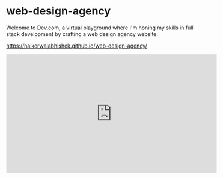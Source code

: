 # web-design-agency
Welcome to Dev.com, a virtual playground where I'm honing my skills in full stack development by crafting a web design agency website.

https://haikerwalabhishek.github.io/web-design-agency/

<iframe width="560" height="315" src="https://github.com/haikerwalabhishek/web-design-agency/blob/main/agency.mp4" frameborder="0" allowfullscreen></iframe>
